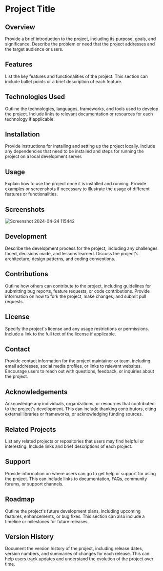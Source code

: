 
# Project Title

## Overview
Provide a brief introduction to the project, including its purpose, goals, and significance. Describe the problem or need that the project addresses and the target audience or users.

## Features
List the key features and functionalities of the project. This section can include bullet points or a brief description of each feature.

## Technologies Used
Outline the technologies, languages, frameworks, and tools used to develop the project. Include links to relevant documentation or resources for each technology if applicable.

## Installation
Provide instructions for installing and setting up the project locally. Include any dependencies that need to be installed and steps for running the project on a local development server.

## Usage
Explain how to use the project once it is installed and running. Provide examples or screenshots if necessary to illustrate the usage of different features or functionalities.

## Screenshots
![Screenshot 2024-04-24 115442](https://github.com/subchat/E-Learning-Website/assets/82167489/f4d6ef7e-46f1-4afb-895e-95fad0d2eff3)


## Development
Describe the development process for the project, including any challenges faced, decisions made, and lessons learned. Discuss the project's architecture, design patterns, and coding conventions.

## Contributions
Outline how others can contribute to the project, including guidelines for submitting bug reports, feature requests, or code contributions. Provide information on how to fork the project, make changes, and submit pull requests.

## License
Specify the project's license and any usage restrictions or permissions. Include a link to the full text of the license if applicable.

## Contact
Provide contact information for the project maintainer or team, including email addresses, social media profiles, or links to relevant websites. Encourage users to reach out with questions, feedback, or inquiries about the project.

## Acknowledgements
Acknowledge any individuals, organizations, or resources that contributed to the project's development. This can include thanking contributors, citing external libraries or frameworks, or acknowledging funding sources.

## Related Projects
List any related projects or repositories that users may find helpful or interesting. Include links and brief descriptions of each project.

## Support
Provide information on where users can go to get help or support for using the project. This can include links to documentation, FAQs, community forums, or support channels.

## Roadmap
Outline the project's future development plans, including upcoming features, enhancements, or bug fixes. This section can also include a timeline or milestones for future releases.

## Version History
Document the version history of the project, including release dates, version numbers, and summaries of changes for each release. This can help users track updates and understand the evolution of the project over time.

